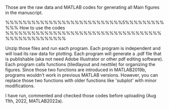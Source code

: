 Those are the raw data and MATLAB codes for generating all Main figures in the manuscript.

%%%%%%%%%%%%%%%%%%%%%%%%%%%5%%%%%%%%%%%% How to use the codes %%%%%%%%%%%%%%%%%%%%%%%%%%%%%%%%%%%%%%%%%%%%%%%%%%

Unzip those files and run each program.
Each program is independent and will load its raw data for plotting.
Each program will generate a .pdf file that is publishable (aka not need Adobe Illustrator or other pdf editing software). 
Each program calls functions (tiledlayout and nexttile) for organizing the figures.
Since those two functions are introduced in MATLAB2019b, programs wouldn't work in previous MATLAB versions.
However, you can replace those two functions with older functions like 'subplot' with minor modifications.

I have run, commented and checked those codes before uploading (Aug 11th, 2022, MATLAB2022a).
